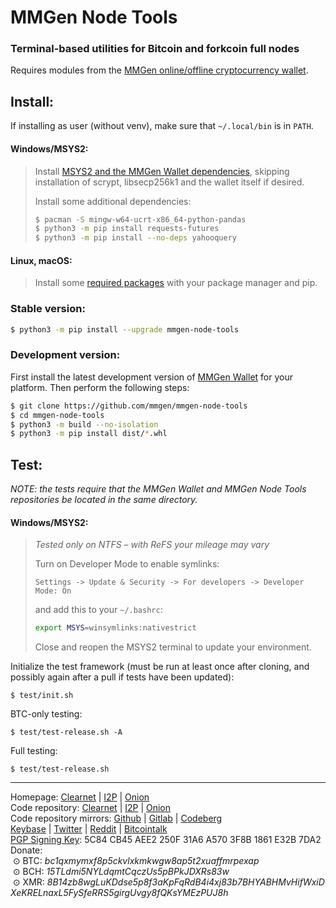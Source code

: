 # MMGen Node Tools

### Terminal-based utilities for Bitcoin and forkcoin full nodes

Requires modules from the [MMGen online/offline cryptocurrency wallet][6].

## Install:

If installing as user (without venv), make sure that `~/.local/bin` is in `PATH`.

#### Windows/MSYS2:

> Install [MSYS2 and the MMGen Wallet dependencies][8], skipping installation of
> scrypt, libsecp256k1 and the wallet itself if desired.
>
> Install some additional dependencies:
> ```bash
> $ pacman -S mingw-w64-ucrt-x86_64-python-pandas
> $ python3 -m pip install requests-futures
> $ python3 -m pip install --no-deps yahooquery
> ```

#### Linux, macOS:

> Install some [required packages][7] with your package manager and pip.

### Stable version:

```bash
$ python3 -m pip install --upgrade mmgen-node-tools
```

### Development version:

First install the latest development version of [MMGen Wallet][6] for your
platform.  Then perform the following steps:

```bash
$ git clone https://github.com/mmgen/mmgen-node-tools
$ cd mmgen-node-tools
$ python3 -m build --no-isolation
$ python3 -m pip install dist/*.whl
```

## Test:

*NOTE: the tests require that the MMGen Wallet and MMGen Node Tools repositories be
located in the same directory.*

#### Windows/MSYS2:

> *Tested only on NTFS – with ReFS your mileage may vary*
>
> Turn on Developer Mode to enable symlinks:
> ```
> Settings -> Update & Security -> For developers -> Developer Mode: On
> ```
> and add this to your `~/.bashrc`:
> ```bash
> export MSYS=winsymlinks:nativestrict
> ```
> Close and reopen the MSYS2 terminal to update your environment.

Initialize the test framework (must be run at least once after cloning, and
possibly again after a pull if tests have been updated):
```
$ test/init.sh
```
BTC-only testing:
```
$ test/test-release.sh -A
```
Full testing:
```
$ test/test-release.sh
```

- - - - - - - - - - - - - - - - - - - - - - - - - - - - - - - - - - - - - - -

Homepage:
[Clearnet](https://mmgen.org) |
[I2P](http://mmgen-wallet.i2p) |
[Onion](http://mmgen55rtcahqfp2hn3v7syqv2wqanks5oeezqg3ykwfkebmouzjxlad.onion)    
Code repository:
[Clearnet](https://mmgen.org/project/mmgen/mmgen-node-tools) |
[I2P](http://mmgen-wallet.i2p/project/mmgen/mmgen-node-tools) |
[Onion](http://mmgen55rtcahqfp2hn3v7syqv2wqanks5oeezqg3ykwfkebmouzjxlad.onion/project/mmgen/mmgen-node-tools)    
Code repository mirrors:
[Github](https://github.com/mmgen/mmgen-node-tools) |
[Gitlab](https://gitlab.com/mmgen/mmgen-node-tools) |
[Codeberg](https://codeberg.org/mmgen/mmgen-node-tools)     
[Keybase](https://keybase.io/mmgen) |
[Twitter](https://twitter.com/TheMMGenProject) |
[Reddit](https://www.reddit.com/user/mmgen-py) |
[Bitcointalk](https://bitcointalk.org/index.php?topic=567069.new#new)   
[PGP Signing Key][5]: 5C84 CB45 AEE2 250F 31A6 A570 3F8B 1861 E32B 7DA2    
Donate:    
&nbsp;⊙&nbsp;BTC:&nbsp;*bc1qxmymxf8p5ckvlxkmkwgw8ap5t2xuaffmrpexap*    
&nbsp;⊙&nbsp;BCH:&nbsp;*15TLdmi5NYLdqmtCqczUs5pBPkJDXRs83w*    
&nbsp;⊙&nbsp;XMR:&nbsp;*8B14zb8wgLuKDdse5p8f3aKpFqRdB4i4xj83b7BHYABHMvHifWxiDXeKRELnaxL5FySfeRRS5girgUvgy8fQKsYMEzPUJ8h*

[5]: https://github.com/mmgen/mmgen-wallet/wiki/MMGen-Signing-Keys
[6]: https://github.com/mmgen/mmgen-wallet/
[7]: https://github.com/mmgen/mmgen-wallet/wiki/Install-MMGen-Wallet-on-Linux-or-macOS
[8]: https://github.com/mmgen/mmgen-wallet/wiki/Install-MMGen-on-Microsoft-Windows#a_m
